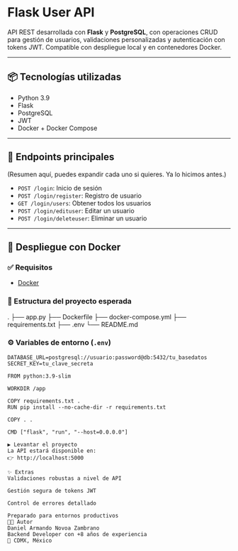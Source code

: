 # Flask User API

API REST desarrollada con **Flask** y **PostgreSQL**, con operaciones CRUD para gestión de usuarios, validaciones personalizadas y autenticación con tokens JWT. Compatible con despliegue local y en contenedores Docker.

---

## 📦 Tecnologías utilizadas

- Python 3.9
- Flask
- PostgreSQL
- JWT
- Docker + Docker Compose

---

## 🚀 Endpoints principales

(Resumen aquí, puedes expandir cada uno si quieres. Ya lo hicimos antes.)

- `POST /login`: Inicio de sesión
- `POST /login/register`: Registro de usuario
- `GET /login/users`: Obtener todos los usuarios
- `POST /login/edituser`: Editar un usuario
- `POST /login/deleteuser`: Eliminar un usuario

---

## 🐳 Despliegue con Docker

### ✅ Requisitos

- [Docker](https://www.docker.com/)

### 📂 Estructura del proyecto esperada
. ├── app.py ├── Dockerfile ├── docker-compose.yml ├── requirements.txt ├── .env └── README.md


### ⚙️ Variables de entorno (`.env`)

```env
DATABASE_URL=postgresql://usuario:password@db:5432/tu_basedatos
SECRET_KEY=tu_clave_secreta

FROM python:3.9-slim

WORKDIR /app

COPY requirements.txt .
RUN pip install --no-cache-dir -r requirements.txt

COPY . .

CMD ["flask", "run", "--host=0.0.0.0"]

▶️ Levantar el proyecto
La API estará disponible en:
👉 http://localhost:5000

✨ Extras
Validaciones robustas a nivel de API

Gestión segura de tokens JWT

Control de errores detallado

Preparado para entornos productivos
🧑‍💻 Autor
Daniel Armando Novoa Zambrano
Backend Developer con +8 años de experiencia
📍 CDMX, México
